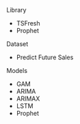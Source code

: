 Library
- TSFresh
- Prophet

Dataset
- Predict Future Sales


Models
- GAM
- ARIMA
- ARIMAX
- LSTM
- Prophet
